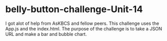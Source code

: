 # belly-button-challenge-Unit-14
I got alot of help from AsKBCS and fellow peers. This challenge uses the App.js and the index.html. The purpose of the challenge is to take a JSON URL and make a bar and bubble chart.
